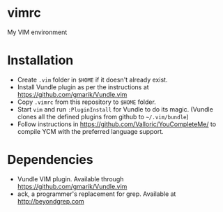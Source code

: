 # vimrc
My VIM environment

# Installation
* Create `.vim` folder in `$HOME` if it doesn't already exist.
* Install Vundle plugin as per the instructions at https://github.com/gmarik/Vundle.vim
* Copy `.vimrc` from this repository to `$HOME` folder.
* Start `vim` and run `:PluginInstall` for Vundle to do its magic. (Vundle clones all the defined plugins from github to `~/.vim/bundle`) 
* Follow instructions in https://github.com/Valloric/YouCompleteMe/ to compile YCM with the preferred language support.

# Dependencies
* Vundle VIM plugin. Available through https://github.com/gmarik/Vundle.vim
* ack, a programmer's replacement for grep. Available at http://beyondgrep.com
